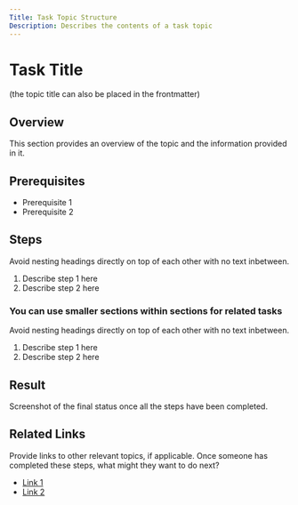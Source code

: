 ```yaml
---
Title: Task Topic Structure
Description: Describes the contents of a task topic
---
```


# Task Title
(the topic title can also be placed in the frontmatter)

## Overview
This section provides an overview of the topic and the information provided in it. 

## Prerequisites
* Prerequisite 1
* Prerequisite 2

## Steps
Avoid nesting headings directly on top of each other with no text inbetween.
1. Describe step 1 here
1. Describe step 2 here

### You can use smaller sections within sections for related tasks
Avoid nesting headings directly on top of each other with no text inbetween.
1. Describe step 1 here
1. Describe step 2 here

## Result
Screenshot of the final status once all the steps have been completed. 

## Related Links
Provide links to other relevant topics, if applicable. Once someone has completed these steps, what might they want to do next?
* [Link 1](./task_template.md)
* [Link 2](./task_template.md)
